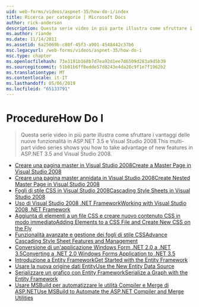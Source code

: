 ```yaml
---
uid: web-forms/videos/aspnet-35/how-do-i/index
title: Ricerca per categorie | Microsoft Docs
author: rick-anderson
description: Questa serie video in più parte illustra come sfruttare i vantaggi delle nuove funzionalità in ASP.NET 3.5 e Visual Studio 2008.
ms.author: riande
ms.date: 11/14/2011
ms.assetid: 6a25069b-c80f-45f3-a901-4548442c37b6
msc.legacyurl: /web-forms/videos/aspnet-35/how-do-i
msc.type: chapter
ms.openlocfilehash: 73e3191b168b7d7ea92d1ee7d6509d283a9d5b39
ms.sourcegitcommit: 51b01b6ff8edde57d8243e4da28c9f1e7f1962b2
ms.translationtype: MT
ms.contentlocale: it-IT
ms.lasthandoff: 05/06/2019
ms.locfileid: "65133791"
---
```

# <a name="how-do-i"></a><span data-ttu-id="4cbad-103">Procedure</span><span class="sxs-lookup"><span data-stu-id="4cbad-103">How Do I</span></span>

> <span data-ttu-id="4cbad-104">Questa serie video in più parte illustra come sfruttare i vantaggi delle nuove funzionalità in ASP.NET 3.5 e Visual Studio 2008.</span><span class="sxs-lookup"><span data-stu-id="4cbad-104">This multi-part video series shows you how to take advantage of new features in ASP.NET 3.5 and Visual Studio 2008.</span></span>

- [<span data-ttu-id="4cbad-105">Creare una pagina master in Visual Studio 2008</span><span class="sxs-lookup"><span data-stu-id="4cbad-105">Create a Master Page in Visual Studio 2008</span></span>](how-do-i-create-a-master-page-in-visual-studio-2008.md)
- [<span data-ttu-id="4cbad-106">Creare una pagina master annidata in Visual Studio 2008</span><span class="sxs-lookup"><span data-stu-id="4cbad-106">Create Nested Master Page in Visual Studio 2008</span></span>](how-do-i-create-nested-master-page-in-visual-studio-2008.md)
- [<span data-ttu-id="4cbad-107">Fogli di stile CSS in Visual Studio 2008</span><span class="sxs-lookup"><span data-stu-id="4cbad-107">Cascading Style Sheets in Visual Studio 2008</span></span>](how-do-i-cascading-style-sheets-in-visual-studio-2008.md)
- [<span data-ttu-id="4cbad-108">Uso di Visual Studio 2008 .NET Framework</span><span class="sxs-lookup"><span data-stu-id="4cbad-108">Working with Visual Studio 2008 .NET Framework</span></span>](how-do-i-working-with-visual-studio-2008-net-framework.md)
- [<span data-ttu-id="4cbad-109">Aggiunta di elementi a un file CSS e creare nuovo contenuto CSS in modo immediato</span><span class="sxs-lookup"><span data-stu-id="4cbad-109">Adding Elements to a CSS File and Create New CSS on the Fly</span></span>](how-do-i-adding-elements-to-a-css-file-and-create-new-css-on-the-fly.md)
- [<span data-ttu-id="4cbad-110">Funzionalità avanzate e gestione dei fogli di stile CSS</span><span class="sxs-lookup"><span data-stu-id="4cbad-110">Advance Cascading Style Sheet Features and Management</span></span>](how-do-i-advance-cascading-style-sheet-features-and-management.md)
- [<span data-ttu-id="4cbad-111">Conversione di un'applicazione Windows Form .NET 2.0 a .NET 3.5</span><span class="sxs-lookup"><span data-stu-id="4cbad-111">Converting a .NET 2.0 Windows Forms Application to .NET 3.5</span></span>](how-do-i-converting-a-net-20-windows-forms-application-to-net-35.md)
- [<span data-ttu-id="4cbad-112">Introduzione a Entity Framework</span><span class="sxs-lookup"><span data-stu-id="4cbad-112">Get Started with the Entity Framework</span></span>](how-do-i-get-started-with-the-entity-framework.md)
- [<span data-ttu-id="4cbad-113">Usare la nuova origine dati Entity</span><span class="sxs-lookup"><span data-stu-id="4cbad-113">Use the New Entity Data Source</span></span>](how-do-i-use-the-new-entity-data-source.md)
- [<span data-ttu-id="4cbad-114">Serializzare un grafico con Entity Framework</span><span class="sxs-lookup"><span data-stu-id="4cbad-114">Serialize a Graph with the Entity Framework</span></span>](how-do-i-serialize-a-graph-with-the-entity-framework.md)
- [<span data-ttu-id="4cbad-115">Usare MSBuild per automatizzare le utilità Compiler e Merge di ASP.NET</span><span class="sxs-lookup"><span data-stu-id="4cbad-115">Use MSBuild to Automate the ASP.NET Compiler and Merge Utilities</span></span>](how-do-i-use-msbuild-to-automate-the-aspnet-compiler-and-merge-utilities.md)
